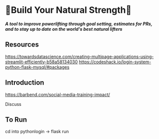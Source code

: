 # 🔨Build Your Natural Strength🔨
_**A tool to improve powerlifting through goal setting, estimates for  PRs, and to stay up to date on the world's best natural lifters**_

## Resources
https://towardsdatascience.com/creating-multipage-applications-using-streamlit-efficiently-b58a58134030
https://codeshack.io/login-system-python-flask-mysql/#packages

## Introduction 
https://barbend.com/social-media-training-impact/

Discuss

## To Run
cd into pythonlogin -> flask run


[comment]: <> (## Tool Description )

[comment]: <> (Data Storyteller is an AI based tool that can take a data set, identify patterns in the data, can interpret the result, )

[comment]: <> (and can then produce an output story that is understandable to a business user based on the context. It is able to)

[comment]: <> (pro-actively analyse data on behalf of users and generate smart feeds using natural language generation techniques )

[comment]: <> (which can then be consumed easily by business users with very less efforts. The application has been built keeping in )

[comment]: <> (mind a rather elementary user and is hence, easily usable and understandable. This also uses a )

[comment]: <> (**multipage implementation** of Streamlit Library using Class based pages. )

[comment]: <> (## Features )

[comment]: <> (Given data/analytics output, the tool can:-)

[comment]: <> (- turn the data into interactive data stories based on the given data )

[comment]: <> (- generate deep insights, infer pattern and help in business decisions.)

[comment]: <> (- provide personalization profiles; these could be represented as meta data describing what would be of interest to a given user.)

[comment]: <> (- generate reports understandable to a business user with interactive and intuitive interface.)

[comment]: <> (## 📝 Module-Wise Description)

[comment]: <> (The application also uses Streamlit for a multiclass page implementation which can be viewed in the `multipage.py` file. The UI of the application can be seen here. The application is divided into multiple modules, each of which have been described below.)

[comment]: <> (![UI of the application]&#40;https://i.stack.imgur.com/MOVpz.png&#41;)


[comment]: <> (_📌 **Data Upload**_ <br/>)

[comment]: <> (This module deals with the data upload. It can take csv and excel files. As soon as the data is uploaded, it creates a copy of the data to ensure that we don't have to read the data multiple times. It also saves the columns and their data types along with displaying them for the user. This is used to upload and save the data and it's column types which will be further needed at a later stage. )

[comment]: <> (_📌 **Change Metadata**_ <br/>)

[comment]: <> (Once the column types are saved in the metadata, we need to give the user the option to change the type. This is to ensure that the automatic column tagging can be overridden if the user wishes. For example a binary column with 0 and 1s can be tagged as numerical and the user might have to correct it. The three data types available are:)

[comment]: <> (* Numerical )

[comment]: <> (* Categorical )

[comment]: <> (* Object)

[comment]: <> (The correction happens immediately and is saved at that moment. )

[comment]: <> (_📌 **Machine Learning**_ <br/>)

[comment]: <> (This section automates the process of machine learning by giving the user the option to select X and y variables and letting us do everything else. The user can specify which columns they need for machine learning and then select the type of process - regression and classficiation. The application selects multiple models and saves the best one as a binary `.sav` file to be used in the future for inferencing. The accuracy or R2 score is shown right then and there with the model running in the background.  )

[comment]: <> (_📌 **Data Visualization**_ <br/>)

[comment]: <> (_📌 **Y-Parameter Optimization**_ <br/>)

[comment]: <> (## Technology Stack )

[comment]: <> (1. Python )

[comment]: <> (2. Streamlit )

[comment]: <> (3. Pandas)

[comment]: <> (4. Scikit-Learn)

[comment]: <> (5. Seaborn)

[comment]: <> (# How to Run )

[comment]: <> (- Clone the repository)

[comment]: <> (- Setup Virtual environment)

[comment]: <> (```)

[comment]: <> ($ python3 -m venv env)

[comment]: <> (```)

[comment]: <> (- Activate the virtual environment)

[comment]: <> (```)

[comment]: <> ($ source env/bin/activate)

[comment]: <> (```)

[comment]: <> (- Install dependencies using)

[comment]: <> (```)

[comment]: <> ($ pip install -r requirements.txt)

[comment]: <> (```)

[comment]: <> (- Run Streamlit)

[comment]: <> (```)

[comment]: <> ($ streamlit run app.py)

[comment]: <> (```)

[comment]: <> (## Other Content)

[comment]: <> (**[Video Walkthrough]&#40;https://drive.google.com/file/d/1C-WMgJ6tLfVMAz4mS-OQF9-9-0GhgSWJ/view?usp=sharing&#41;**)

[comment]: <> (**[Presentation]&#40;https://drive.google.com/file/d/1vlmXN_wNQdf6Y_hpVKV2QD1ub80izIiK/view?usp=sharing&#41;**)

[comment]: <> (## 🤝 How to Contribute? [3])

[comment]: <> (- Take a look at the Existing Issues or create your own Issues!)

[comment]: <> (- Wait for the Issue to be assigned to you after which you can start working on it.)

[comment]: <> (- Fork the Repo and create a Branch for any Issue that you are working upon.)

[comment]: <> (- Create a Pull Request which will be promptly reviewed and suggestions would be added to improve it.)

[comment]: <> (- Add Screenshots to help us know what this Script is all about.)


[comment]: <> (# 👨‍💻 Contributors ✨)

[comment]: <> (<table>)

[comment]: <> (  <tr>)

[comment]: <> (    <td align="center"><a href="https://github.com/prakharrathi25"><img src="https://avatars.githubusercontent.com/u/38958532?v=4" width="100px;" alt=""/><br /><sub><b>Prakhar Rathi</b></sub></a><br /></td>)

[comment]: <> (    <td align="center"><a href="https://github.com/mpLogics"><img src="https://avatars.githubusercontent.com/u/48443496?v=4" width="100px;" alt=""/><br /><sub><b>Manav Prabhakar</b></sub></a><br /></td>)

[comment]: <> (    <td align="center"><a href="https://github.com/salilsaxena"><img src="https://avatars.githubusercontent.com/u/54006908?v=4" width="100px;" alt=""/><br /><sub><b>Salil Sxena</b></sub></a><br /></td> )

[comment]: <> (  </tr>)

[comment]: <> (</table>)

[comment]: <> (## References )

[comment]: <> ([1] SAP Hackathon: https://sap-code.hackerearth.com/challenges/hackathon/sap-code/custom-tab/data-4-storytelling/#Data%204%20Storytelling &#40;used for the `README.md` introduction&#41;)

[comment]: <> ([2] Gartner: https://www.gartner.com/en/documents/3982132)

[comment]: <> ([3] Soumyajit Behera: https://github.com/soumyajit4419/MedHub_360)


[comment]: <> (## Contact)

[comment]: <> (For any feedback or queries, please reach out to [prakharrathi25@gmail.com]&#40;prakharrathi25@gmail.com&#41;.)

[comment]: <> (Note: The project is only for education purposes, no plagiarism is intended.)